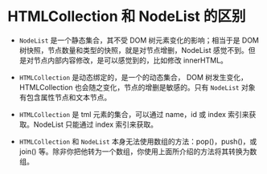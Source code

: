 # HTMLCollection 和 NodeList 的区别

<article-info/>

- `NodeList` 是一个静态集合，其不受 DOM 树元素变化的影响；相当于是 DOM 树快照，节点数量和类型的快照，就是对节点增删，NodeList 感觉不到。但是对节点内部内容修改，是可以感觉到的，比如修改 innerHTML。

- `HTMLCollection` 是动态绑定的，是一个的动态集合， DOM 树发生变化，HTMLCollection 也会随之变化，节点的增删是敏感的。只有 `NodeList` 对象有包含属性节点和文本节点。

- `HTMLCollection` 是 tml 元素的集合，可以通过 name，id 或 index 索引来获取。NodeList 只能通过 index 索引来获取。

- `HTMLCollection` 和 `NodeList` 本身无法使用数组的方法：pop()，push()，或 join() 等。除非你把他转为一个数组，你使用上面所介绍的方法将其转换为数组。
